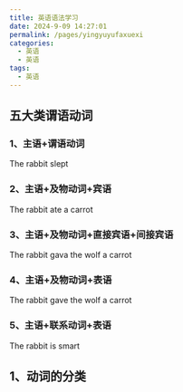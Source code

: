 ```yaml
---
title: 英语语法学习
date: 2024-9-09 14:27:01
permalink: /pages/yingyuyufaxuexi
categories: 
  - 英语
  - 英语
tags: 
  - 英语
---
```


## 五大类谓语动词
### 1、主语+谓语动词
The rabbit slept
### 2、主语+及物动词+宾语
The rabbit ate a carrot
### 3、主语+及物动词+直接宾语+间接宾语
The rabbit gava the wolf a carrot
### 4、主语+及物动词+表语
The rabbit gave the wolf a carrot
### 5、主语+联系动词+表语
The rabbit is smart

## 1、动词的分类
